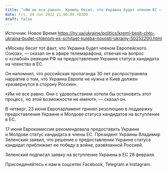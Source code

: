 ```yaml
---
title: "«Им не все равно». Кремль бесит, что Украина будет членом ЕС — Кулеба"
date: Fri, 24 Jun 2022 21:06:00 +0300
draft: false
---
```

Источник: Новое Время https://nv.ua/ukraine/politics/kreml-besit-chto-ukraina-budet-chlenom-es-schitaet-kuleba-novosti-ukrainy-50252200.html


«Москву бесит тот факт, что Украина будет членом Европейского Союза», — сказал он в эфире телемарафона, отвечая на вопрос о «слабой» реакции РФ на предоставление Украине статуса кандидата на членство в ЕС.

Он напомнил, что российская пропаганда 30 лет распространяла нарратив о том, что Украина Европе не нужна и Киев должен «развернутся в сторону России». 

«Им не все равно. Они с удовольствием хотели бы остановить этот процесс, но этой возможности не имеют», — сказал он.

В четверг, 23 июня Европарламент принял резолюцию в поддержку предоставления Украине и Молдове статуса кандидатов на вступление в ЕС.

17 июня Еврокомиссия рекомендовала предоставить Украине и Молдове статус кандидата в члены ЕС. Президент Украины Владимир Зеленский заявил, что решение о предоставлении Украине статуса кандидат приближает ее победу в войне, развязанной Россией.

Зеленский подписал заявку на вступление Украины в ЕС 28 февраля.

Присоединяйтесь к нам в соцсетях Facebook, Telegram и Instagram.
